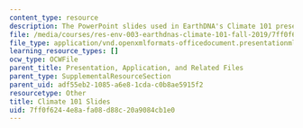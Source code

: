 ```yaml
---
content_type: resource
description: The PowerPoint slides used in EarthDNA's Climate 101 presentation
file: /media/courses/res-env-003-earthdnas-climate-101-fall-2019/7ff0f6244e8afa08d88c20a9084cb1e0_Climate_101.pptx
file_type: application/vnd.openxmlformats-officedocument.presentationml.presentation
learning_resource_types: []
ocw_type: OCWFile
parent_title: Presentation, Application, and Related Files
parent_type: SupplementalResourceSection
parent_uid: adf55eb2-1085-a6e8-1cda-c0b8ae5915f2
resourcetype: Other
title: Climate 101 Slides
uid: 7ff0f624-4e8a-fa08-d88c-20a9084cb1e0
---
```


